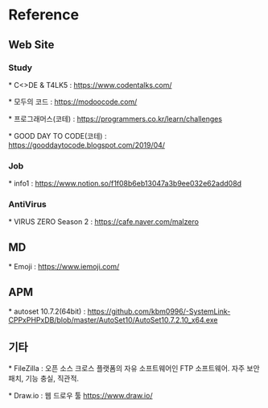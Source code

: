 # Reference
## Web Site
### Study
\* C<>DE & T4LK5 : https://www.codentalks.com/

\* 모두의 코드 : https://modoocode.com/

\* 프로그래머스(코테) : https://programmers.co.kr/learn/challenges

\* GOOD DAY TO CODE(코테) : https://gooddaytocode.blogspot.com/2019/04/

### Job

\* info1 : https://www.notion.so/f1f08b6eb13047a3b9ee032e62add08d

### AntiVirus
\* VIRUS ZERO Season 2 : https://cafe.naver.com/malzero

## MD

\* Emoji : https://www.iemoji.com/

## APM
\* autoset 10.7.2(64bit) : https://github.com/kbm0996/-SystemLink-CPPxPHPxDB/blob/master/AutoSet10/AutoSet10.7.2.10_x64.exe

## 기타
\* FileZilla : 오픈 소스 크로스 플랫폼의 자유 소프트웨어인 FTP 소프트웨어. 자주 보안 패치, 기능 충실, 직관적.

\* Draw.io : 웹 드로우 툴 https://www.draw.io/
